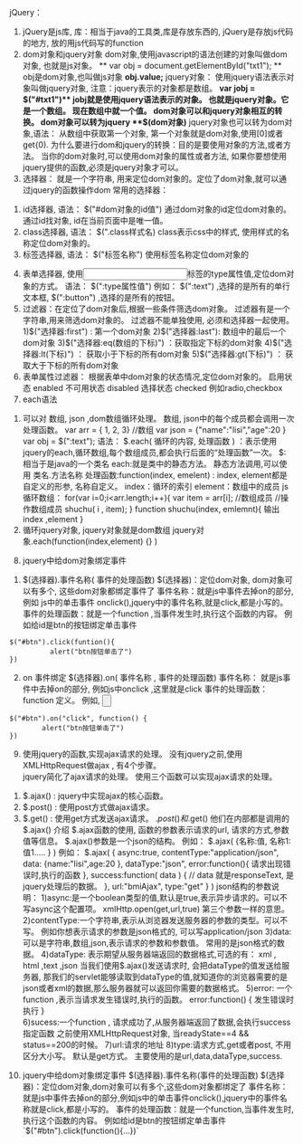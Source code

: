 jQuery：
1. jQuery是js库,
   库：相当于java的工具类,库是存放东西的, jQuery是存放js代码的地方, 放的用js代码写的function
2. dom对象和jquery对象
dom对象,使用javascript的语法创建的对象叫做dom对象, 也就是js对象。
** var obj = document.getElementById("txt1"); ** 
obj是dom对象,也叫做js对象
**obj.value;**
jquery对象： 使用jquery语法表示对象叫做jquery对象, 注意：jquery表示的对象都是数组。
**var jobj =  $("#txt1")**
jobj就是使用jquery语法表示的对象。 也就是jquery对象。它是一个数组。
    现在数组中就一个值。
dom对象可以和jquery对象相互的转换。
dom对象可以转为jquery
**$(dom对象)**
jquery对象也可以转为dom对象,语法： 从数组中获取第一个对象, 第一个对象就是dom对象,使用[0]或者get{0).
   为什么要进行dom和jquery的转换：目的是要使用对象的方法,或者方法。
    当你的dom对象时,可以使用dom对象的属性或者方法, 如果你要想使用jquery提供的函数,必须是jquery对象才可以。
3. 选择器： 就是一个字符串, 用来定位dom对象的。定位了dom对象,就可以通过jquery的函数操作dom
常用的选择器：
1) id选择器, 语法： $("#dom对象的id值")
通过dom对象的id定位dom对象的。 通过id找对象, id在当前页面中是唯一值。
2) class选择器, 语法： $(".class样式名)
class表示css中的样式, 使用样式的名称定位dom对象的。
3) 标签选择器, 语法： $("标签名称")
使用标签名称定位dom对象的
4. 表单选择器,
使用<input>标签的type属性值,定位dom对象的方式。
语法： $(":type属性值")
例如： $(":text") ,选择的是所有的单行文本框,
	  $(":button") ,选择的是所有的按钮。
5. 过滤器：在定位了dom对象后,根据一些条件筛选dom对象。
过滤器有是一个字符串,用来筛选dom对象的。
过滤器不能单独使用, 必须和选择器一起使用。
1)$("选择器:first") : 第一个dom对象
2)$("选择器:last"): 数组中的最后一个dom对象
3)$("选择器:eq(数组的下标)") ：获取指定下标的dom对象
4)$("选择器:lt(下标)") ： 获取小于下标的所有dom对象
5)$("选择器:gt(下标)") ： 获取大于下标的所有dom对象
6. 表单属性过滤器： 根据表单中dom对象的状态情况,定位dom对象的。
启用状态    enabled
不可用状态  disabled
选择状态    checked  例如radio,checkbox 
7. each语法
1) 可以对 数组, json ,dom数组循环处理。 数组, json中的每个成员都会调用一次处理函数。
var arr = { 1, 2, 3} //数组
var json = {"name":"lisi","age":20 } 
var obj = $(":text");
语法： $.each( 循环的内容, 处理函数 ) ：表示使用jquery的each,循环数组,每个数组成员,都会执行后面的“处理函数”一次。
$: 相当于是java的一个类名
each:就是类中的静态方法。
静态方法调用,可以使用 类名.方法名称 
处理函数:function(index, emelent) :
index, element都是自定义的形参, 名称自定义。
index：循环的索引
element：数组中的成员
js循环数组：
for(var i=0;i<arr.length;i++){
    var item = arr[i]; //数组成员
	//操作数组成员
	shuchu( i , item);
}
function shuchu(index, emlemnt){
    输出index ,element
}
2) 循环jquery对象, jquery对象就是dom数组
jquery对象.each(function(index,element) {} )
8. jquery中给dom对象绑定事件
1) $(选择器).事件名称( 事件的处理函数)
      $(选择器)：定位dom对象, dom对象可以有多个, 这些dom对象都绑定事件了
	  事件名称：就是js中事件去掉on的部分, 例如 js中的单击事件 onclick(),jquery中的事件名称,就是click,都是小写的。
      事件的处理函数：就是一个function ,当事件发生时,执行这个函数的内容。
例如给id是btn的按钮绑定单击事件
```
$("#btn").click(funtion(){
          alert("btn按钮单击了")
})
```
2) on 事件绑定
$(选择器).on( 事件名称 , 事件的处理函数)
    事件名称： 就是js事件中去掉on的部分, 例如js中onclick ,这里就是click
	事件的处理函数： function 定义。
    例如, <input type="button" id="btn">
```
$("#btn").on("click", function() { 
        alert("btn按钮单击了")
})
```
9. 使用jquery的函数,实现ajax请求的处理。
没有jquery之前,使用XMLHttpRequest做ajax , 有4个步骤。  
jquery简化了ajax请求的处理。
使用三个函数可以实现ajax请求的处理。
1) $.ajax() : jquery中实现ajax的核心函数。
2) $.post() : 使用post方式做ajax请求。
3) $.get() : 使用get方式发送ajax请求。
$.post()和$.get() 他们在内部都是调用的 $.ajax() 
介绍 $.ajax函数的使用, 函数的参数表示请求的url, 请求的方式,参数值等信息。
$.ajax()参数是一个json的结构。
例如： $.ajax(  {名称:值, 名称1:值1..... } )
例如： 
$.ajax(
   { 
     async:true,
     contentType:"application/json", 
     data: {name:"lisi",age:20 },				     dataType:"json",							     error:function(){
            请求出现错误时,执行的函数
      },
      success:function( data ) {
           // data 就是responseText, 是jquery处理后的数据。										       },										       url:"bmiAjax",								   type:"get"
    }  
)
json结构的参数说明：
1)async:是一个boolean类型的值,默认是true,表示异步请求的。可以不写async这个配置项。
xmlHttp.open(get,url,true) 第三个参数一样的意思。
2)contentType:一个字符串,表示从浏览器发送服务器的参数的类型。可以不写。
例如你想表示请求的参数是json格式的, 可以写application/json
3)data: 可以是字符串,数组,json,表示请求的参数和参数值。 常用的是json格式的数据。
4)dataType: 表示期望从服务器端返回的数据格式,可选的有： xml , html ,text ,json
当我们使用$.ajax()发送请求时, 会把dataType的值发送给服务器, 那我们的servlet能够读取到dataType的值,就知道你的浏览器需要的是 json或者xml的数据,那么服务器就可以返回你需要的数据格式。
5)error: 一个function ,表示当请求发生错误时,执行的函数。
error:function() {   发生错误时执行  }  
6)sucess:一个function , 请求成功了,从服务器端返回了数据,会执行success指定函数
之前使用XMLHttpRequest对象, 当readyState==4 && status==200的时候。
7)url:请求的地址
8)type:请求方式,get或者post, 不用区分大小写。 默认是get方式。
主要使用的是url,data,dataType,success.
10. jquery中给dom对象绑定事件
    $(选择器).事件名称(事件的处理函数)
    $(选择器)：定位dom对象,dom对象可以有多个,这些dom对象都绑定了
   事件名称：就是js中事件去掉on的部分,例如js中的单击事件onclick(),jquery中的事件名称就是click,都是小写的。
    事件的处理函数：就是一个function,当事件发生时,执行这个函数的内容。
    例如给id是btn的按钮绑定单击事件
`$("#btn").click(function(){...})`
